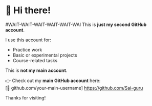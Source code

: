# 👋 Hi there!
#WAIT-WAIT-WAIT-WAIT-WAIT-WAI
This is **just my second GitHub account**.

I use this account for:
- Practice work
- Basic or experimental projects
- Course-related tasks

This is **not my main account**.

👉 Check out my **main GitHub account** here:  
[🔗 github.com/your-main-username] https://github.com/Sai-guru


Thanks for visiting!
